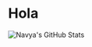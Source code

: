 # Hola
<p>
 <img alt="Navya's GitHub Stats" src="https://github-readme-stats.vercel.app/api?username=navyadevineni&show_icons=true&hide_border=true"/>
</p>
  
